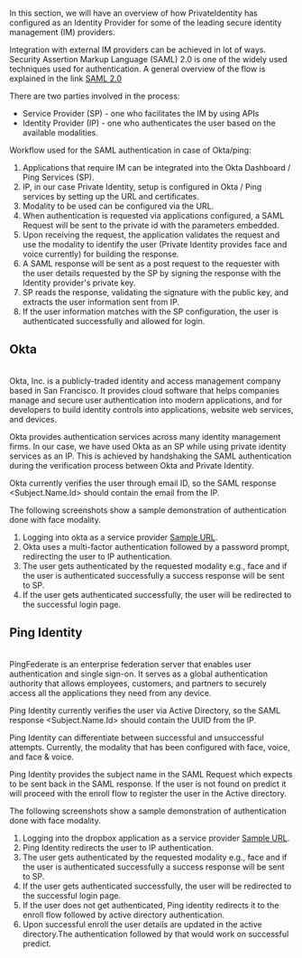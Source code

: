 In this section, we will have an overview of how PrivateIdentity has configured as an Identity Provider for some of the leading secure identity management (IM) providers.

Integration with external IM providers can be achieved in lot of ways. Security Assertion Markup Language (SAML) 2.0 is one of the widely used techniques used for authentication. A general overview of the flow is explained in the link [SAML 2.0](https://github.com/openinfer/PrivateIdentity/wiki/SAML-2.0)

There are two parties involved in the process:

* Service Provider (SP) - one who facilitates the IM by using APIs
* Identity Provider (IP) - one who authenticates the user based on the available modalities.

Workflow used for the SAML authentication in case of Okta/ping:

1. Applications that require IM can be integrated into the Okta Dashboard / Ping Services (SP).
2. IP, in our case Private Identity, setup is configured in Okta / Ping services by setting up the URL and certificates.
3. Modality to be used can be configured via the URL.
4. When authentication is requested via applications configured, a SAML Request will be sent to the private id with the parameters embedded.
5. Upon receiving the request, the application validates the request and use the modality to identify the user (Private Identity provides face and voice currently) for building the response.
6. A SAML response will be sent as a post request to the requester with the user details requested by the SP by signing the response with the Identity provider's private key.
7. SP reads the response, validating the signature with the public key, and extracts the user information sent from IP.
8. If the user information matches with the SP configuration, the user is authenticated successfully and allowed for login.

## Okta
<br/>
Okta, Inc. is a publicly-traded identity and access management company based in San Francisco. It provides cloud software that helps companies manage and secure user authentication into modern applications, and for developers to build identity controls into applications, website web services, and devices.   

Okta provides authentication services across many identity management firms. In our case, we have used Okta as an SP while using private identity services as an IP. This is achieved by handshaking the SAML authentication during the verification process between Okta and Private Identity.

Okta currently verifies the user through email ID, so the SAML response <Subject.Name.Id> should contain the email from the IP.

The following screenshots show a sample demonstration of authentication done with face modality.

1. Logging into okta as a service provider [Sample URL](https://private.okta.com).
2. Okta uses a multi-factor authentication followed by a password prompt, redirecting the user to IP authentication.
3. The user gets authenticated by the requested modality e.g., face and if the user is authenticated successfully a success response will be sent to SP.
4. If the user gets authenticated successfully, the user will be redirected to the successful login page.

## Ping Identity
<br/>
PingFederate is an enterprise federation server that enables user authentication and single sign-on. It serves as a global authentication authority that allows employees, customers, and partners to securely access all the applications they need from any device.

Ping Identity currently verifies the user via Active Directory, so the SAML response <Subject.Name.Id> should contain the UUID from the IP.

Ping Identity can differentiate between successful and unsuccessful attempts. Currently, the modality that has been configured with face, voice, and face & voice.

Ping Identity provides the subject name in the SAML Request which expects to be sent back in the SAML response. If the user is not found on predict it will proceed with the enroll flow to register the user in the Active directory.

The following screenshots show a sample demonstration of authentication done with face modality.

1. Logging into the dropbox application as a service provider [Sample URL](https://www.dropbox.com/sso/7879772650).
2. Ping Identity redirects the user to IP authentication.
3. The user gets authenticated by the requested modality e.g., face and if the user is authenticated successfully a success response will be sent to SP.
4. If the user gets authenticated successfully, the user will be redirected to the successful login page.
5. If the user does not get authenticated, Ping identity redirects it to the enroll flow followed by active directory authentication.
6.  Upon successful enroll the user details are updated in the active directory.The authentication followed by that would work on successful predict.